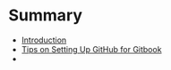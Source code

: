 # Summary

* [Introduction](README.md)  
* [Tips on Setting Up GitHub for Gitbook](setup_gitbook_github.md)  
* 


